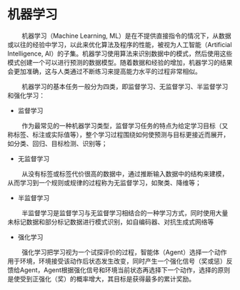 机器学习
==============================


&ensp;&ensp;&ensp;&ensp;
机器学习（Machine Learning,
ML）是在不提供直接指令的情况下，从数据或以往的经验中学习，以此来优化算法及程序的性能，被视为人工智能（Artificial
Intelligence,
AI）的子集。机器学习使用算法来识别数据中的模式，然后使用这些模式创建一个可以进行预测的数据模型。随着数据和经验的增加，机器学习的结果会更加准确，这与人类通过不断练习来提高能力水平的过程非常相似。

&ensp;&ensp;&ensp;&ensp;
机器学习的基本任务一般分为四类，即监督学习、无监督学习、半监督学习和强化学习：

- 监督学习

&ensp;&ensp;&ensp;&ensp;
作为最常见的一种机器学习类型，监督学习任务的特点为给定学习目标（又称标签、标注或实际值等），整个学习过程围绕如何使预测与目标更接近而展开，如分类、回归、目标检测、识别等；
- 无监督学习

&ensp;&ensp;&ensp;&ensp;
从没有标签或标签代价很高的数据中，通过推断输入数据中的结构来建模，从而学习到一个规则或规律的过程称为无监督学习，如聚类、降维等；
- 半监督学习

&ensp;&ensp;&ensp;&ensp;
半监督学习是监督学习与无监督学习相结合的一种学习方式，同时使用大量未标记数据和部分标记数据进行模式识别，如自编码器、对抗生成式网络等
- 强化学习

&ensp;&ensp;&ensp;&ensp;
强化学习把学习视为一个试探评价的过程，智能体（Agent）选择一个动作用于环境，环境接受该动作后状态发生改变，同时产生一个强化信号（奖或惩）反馈给Agent，Agent根据强化信号和环境当前状态再选择下一个动作，选择的原则是使受到正强化（奖）的概率增大，其目标是获得最多的累计奖励。
